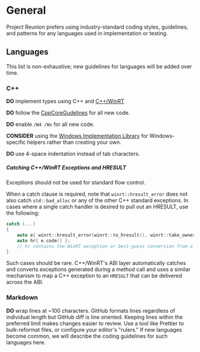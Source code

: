 # General

Project Reunion prefers using industry-standard coding styles, guidelines, and patterns for any
languages used in implementation or testing.

## Languages

This list is non-exhaustive; new guidelines for languages will be added over time.

### C++

**DO** implement types using C++ and [C++/WinRT](https://github.com/microsoft/cppwinrt)

**DO** follow the [CppCoreGudelines](https://github.com/isocpp/CppCoreGuidelines) for all new code.

**DO** enable `/W4 /Wx` for all new code.

**CONSIDER** using the [Windows Implementation Library](https://github.com/Microsoft/wil) for
Windows-specific helpers rather than creating your own.

**DO** use 4-space indentation instead of tab characters.

##### Catching C++/WinRT Exceptions and HRESULT

Exceptions should not be used for standard flow control.

When a catch clause is required, note that `winrt::hresult_error` does not also catch
`std::bad_alloc` or any of the other C++ standard exceptions. In cases where a single catch handler
is desired to pull out an HRESULT, use the following:

```c++
catch (...)
{
    auto e{ winrt::hresult_error(winrt::to_hresult(), winrt::take_ownership_from_abi) };
    auto hr{ e.code() };
    // hr contains the WinRT exception or best-guess conversion from a C++ exception...
}
```

Such cases should be rare. C++/WinRT's ABI layer automatically catches and converts exceptions
generated during a method call and uses a similar mechanism to map a C++ exception to an `HRESULT`
that can be delivered across the ABI.

### Markdown

**DO** wrap lines at ~100 characters. GitHub formats lines regardless of individual length but
GitHub diff is line oriented. Keeping lines within the preferred limit makes changes easier to
review. Use a tool like Prettier to bulk-reformat files, or configure your editor's "rulers." If new
languages become common, we will describe the coding guidelines for such languages here.
